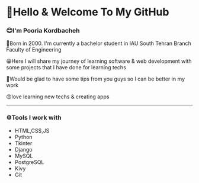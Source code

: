 <h1>👋Hello & Welcome To My GitHub</h1>


<h3>😊I'm Pooria Kordbacheh</h3>

<p>🥸Born in 2000. I'm currently a bachelor student in IAU South Tehran Branch Faculty of Engineering</p>

<p>😁Here I will share my journey of learning software & web development with some projects that I have done for learning techs</p>

<p>🧐Would be glad to have some tips from you guys so I can be better in my work</p>

<p>😍love learning new techs & creating apps</p>
<hr>

<h3>⚙️Tools I work with</h3>
<ul>
  <li>HTML,CSS,JS</li>
  <li>Python</li>
  <li>Tkinter</li>
  <li>Django</li>
  <li>MySQL</li>
  <li>PostgreSQL</li>
  <li>Kivy</li>
  <li>Git</li>
</ul>

